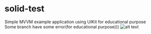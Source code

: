 # solid-test

Simple MVVM example application using UIKit for educational purpose
Some branch have some error(for educational purpose)))
![alt text](http://url/to/img.png)

